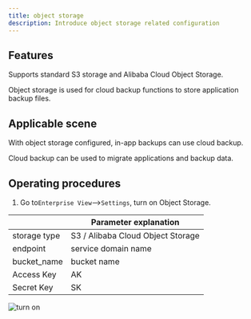 ```yaml
---
title: object storage
description: Introduce object storage related configuration
---
```


## Features

Supports standard S3 storage and Alibaba Cloud Object Storage.

Object storage is used for cloud backup functions to store application backup files.

## Applicable scene

With object storage configured, in-app backups can use cloud backup.

Cloud backup can be used to migrate applications and backup data.
## Operating procedures

1. Go to`Enterprise View`-->`Settings`, turn on Object Storage.

|              | Parameter explanation             |
| ------------ | --------------------------------- |
| storage type | S3 / Alibaba Cloud Object Storage |
| endpoint     | service domain name               |
| bucket_name  | bucket name                       |
| Access Key   | AK                                |
| Secret Key   | SK                                |

![turn on](https://static.goodrain.com/docs/5.6/use-manual/user-manual/oss/oss-2.png)



